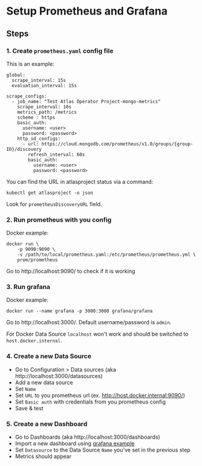 # Setup Prometheus and Grafana

## Steps

### 1. Create `prometheus.yaml` config file

This is an example:
```
global:
  scrape_interval: 15s
  evaluation_interval: 15s

scrape_configs:
  - job_name: "Test Atlas Operator Project-mongo-metrics"
    scrape_interval: 10s
    metrics_path: /metrics
    scheme : https
    basic_auth:
      username: <user>
      password: <password>
    http_sd_configs:
      - url: https://cloud.mongodb.com/prometheus/v1.0/groups/{group-ID}/discovery
        refresh_interval: 60s
        basic_auth:
          username: <user>
          password: <password>
```

You can find the URL in atlasproject status via a command:
```
kubectl get atlasproject -o json
```
Look for `prometheusDiscoveryURL` field.


### 2. Run prometheus with you config

Docker example:
```
docker run \
    -p 9090:9090 \
    -v /path/to/local/prometheus.yaml:/etc/prometheus/prometheus.yml \
    prom/prometheus
```

Go to http://localhost:9090/ to check if it is working

### 3. Run grafana

Docker example:
```
docker run --name grafana -p 3000:3000 grafana/grafana
```

Go to http://localhost:3000/. Default username/password is `admin`.

For Docker Data Source `localhost` won't work and should be switched to `host.docker.internal`.

### 4. Create a new Data Source

- Go to Configuration > Data sources (aka http://localhost:3000/datasources)
- Add a new data source
- Set `Name`
- Set `URL` to you prometheus url (ex. http://host.docker.internal:9090/)
- Set `Basic auth` with credentials from you prometheus config
- Save & test

### 5. Create a new Dashboard

- Go to Dashboards (aka http://localhost:3000/dashboards)
- Import a new dashboard using [grafana example](./grafana/sample_dashboard.json)
- Set `Datasource` to the Data Source `Name` you've set in the previous step
- Metrics should appear

